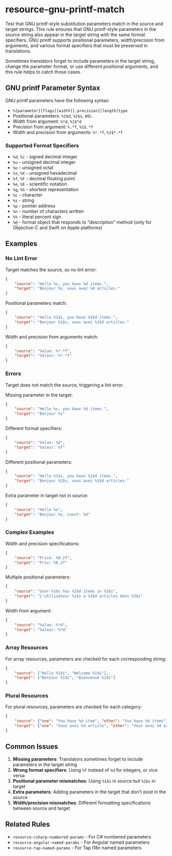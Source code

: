 # resource-gnu-printf-match

Test that GNU printf-style substitution parameters match in the source and target strings.
This rule ensures that GNU printf-style parameters in the source string also appear in the target
string with the same format specifiers. GNU printf supports positional parameters, width/precision
from arguments, and various format specifiers that must be preserved in translations.

Sometimes translators forget to include parameters in the target string, change the parameter
format, or use different positional arguments, and this rule helps to catch those cases.

## GNU printf Parameter Syntax

GNU printf parameters have the following syntax:
- `%[parameter][flags][width][.precision][length]type`
- Positional parameters: `%1$d`, `%2$s`, etc.
- Width from argument: `%*d`, `%1$*d`
- Precision from argument: `%.*f`, `%1$.*f`
- Width and precision from arguments: `%*.*f`, `%1$*.*f`

### Supported Format Specifiers

- `%d`, `%i` - signed decimal integer
- `%u` - unsigned decimal integer
- `%o` - unsigned octal
- `%x`, `%X` - unsigned hexadecimal
- `%f`, `%F` - decimal floating point
- `%e`, `%E` - scientific notation
- `%g`, `%G` - shortest representation
- `%c` - character
- `%s` - string
- `%p` - pointer address
- `%n` - number of characters written
- `%%` - literal percent sign
- `%@` - format object that responds to "description" method (only for Objective-C and Swift on Apple platforms)

## Examples

### No Lint Error

Target matches the source, so no lint error:

```json
{
    "source": "Hello %s, you have %d items.",
    "target": "Bonjour %s, vous avez %d articles."
}
```

Positional parameters match:

```json
{
    "source": "Hello %1$s, you have %2$d items.",
    "target": "Bonjour %1$s, vous avez %2$d articles."
}
```

Width and precision from arguments match:

```json
{
    "source": "Value: %*.*f",
    "target": "Valeur: %*.*f"
}
```

### Errors

Target does not match the source, triggering a lint error.

Missing parameter in the target:

```json
{
    "source": "Hello %s, you have %d items.",
    "target": "Bonjour %s"
}
```

Different format specifiers:

```json
{
    "source": "Value: %d",
    "target": "Valeur: %f"
}
```

Different positional parameters:

```json
{
    "source": "Hello %1$s, you have %2$d items.",
    "target": "Bonjour %2$s, vous avez %1$d articles."
}
```

Extra parameter in target not in source:

```json
{
    "source": "Hello %s",
    "target": "Bonjour %s, count: %d"
}
```

### Complex Examples

Width and precision specifications:

```json
{
    "source": "Price: %8.2f",
    "target": "Prix: %8.2f"
}
```

Multiple positional parameters:

```json
{
    "source": "User %1$s has %2$d items in %3$s",
    "target": "L'utilisateur %1$s a %2$d articles dans %3$s"
}
```

Width from argument:

```json
{
    "source": "Value: %*d",
    "target": "Valeur: %*d"
}
```

### Array Resources

For array resources, parameters are checked for each corresponding string:

```json
{
    "source": ["Hello %1$s", "Welcome %1$s"],
    "target": ["Bonjour %1$s", "Bienvenue %1$s"]
}
```

### Plural Resources

For plural resources, parameters are checked for each category:

```json
{
    "source": {"one": "You have %d item", "other": "You have %d items"},
    "target": {"one": "Vous avez %d article", "other": "Vous avez %d articles"}
}
```

## Common Issues

1. **Missing parameters**: Translators sometimes forget to include parameters in the target string
2. **Wrong format specifiers**: Using `%f` instead of `%d` for integers, or vice versa
3. **Positional parameter mismatches**: Using `%1$s` in source but `%2$s` in target
4. **Extra parameters**: Adding parameters in the target that don't exist in the source
5. **Width/precision mismatches**: Different formatting specifications between source and target

## Related Rules

- `resource-csharp-numbered-params` - For C# numbered parameters
- `resource-angular-named-params` - For Angular named parameters
- `resource-tap-named-params` - For Tap I18n named parameters